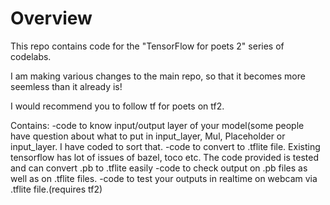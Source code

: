 # Overview

This repo contains code for the "TensorFlow for poets 2" series of codelabs.

I am making various changes to the main repo, so that it becomes more seemless than it already is!

I would recommend you to follow tf for poets on tf2.

Contains:
-code to know input/output layer of your model(some people have question about what to put in input_layer, Mul, Placeholder or input_layer. I have coded to sort that.
-code to convert to .tflite file. Existing tensorflow has lot of issues of bazel, toco etc. The code provided is tested and can convert .pb to .tflite easily
-code to check output on .pb files as well as on .tflite files.
-code to test your outputs in realtime on webcam via .tflite file.(requires tf2)




